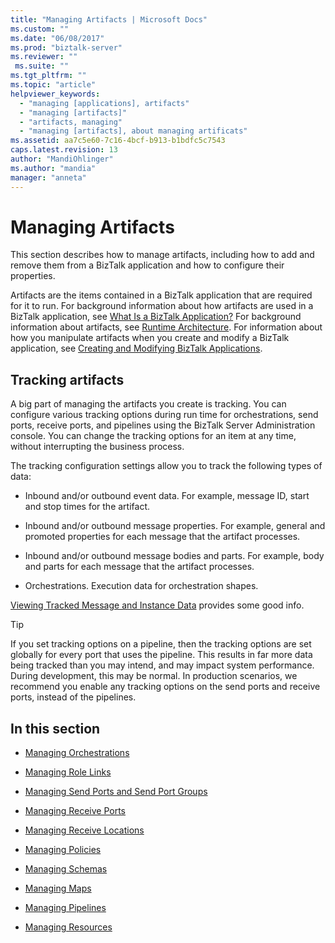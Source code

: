 ```yaml
---
title: "Managing Artifacts | Microsoft Docs"
ms.custom: ""
ms.date: "06/08/2017"
ms.prod: "biztalk-server"
ms.reviewer: ""
 ms.suite: ""
ms.tgt_pltfrm: ""
ms.topic: "article"
helpviewer_keywords: 
  - "managing [applications], artifacts"
  - "managing [artifacts]"
  - "artifacts, managing"
  - "managing [artifacts], about managing artificats"
ms.assetid: aa7c5e60-7c16-4bcf-b913-b1bdfc5c7543
caps.latest.revision: 13
author: "MandiOhlinger"
ms.author: "mandia"
manager: "anneta"
---
```

# Managing Artifacts
This section describes how to manage artifacts, including how to add and remove them from a BizTalk application and how to configure their properties.  
  
 Artifacts are the items contained in a BizTalk application that are required for it to run. For background information about how artifacts are used in a BizTalk application, see [What Is a BizTalk Application?](../core/what-is-a-biztalk-application.md) For background information about artifacts, see [Runtime Architecture](../core/runtime-architecture.md). For information about how you manipulate artifacts when you create and modify a BizTalk application, see [Creating and Modifying BizTalk Applications](../core/creating-and-modifying-biztalk-applications.md).  

## Tracking artifacts
A big part of managing the artifacts you create is tracking. You can configure various tracking options during run time for orchestrations, send ports, receive ports, and pipelines using the BizTalk Server Administration console. You can change the tracking options for an item at any time, without interrupting the business process.

The tracking configuration settings allow you to track the following types of data:

- Inbound and/or outbound event data. For example, message ID, start and stop times for the artifact.

- Inbound and/or outbound message properties. For example, general and promoted properties for each message that the artifact processes.

- Inbound and/or outbound message bodies and parts. For example, body and parts for each message that the artifact processes.

- Orchestrations. Execution data for orchestration shapes.

[Viewing Tracked Message and Instance Data](../core/viewing-tracked-message-and-instance-data.md) provides some good info. 


> [!TIP]
> If you set tracking options on a pipeline, then the tracking options are set globally for every port that uses the pipeline. This results in far more data being tracked than you may intend, and may impact system performance. During development, this may be normal. In production scenarios, we recommend you enable any tracking options on the send ports and receive ports, instead of the pipelines.
  
## In this section  
  
-   [Managing Orchestrations](../core/managing-orchestrations.md)  
  
-   [Managing Role Links](../core/managing-role-links.md)  
  
-   [Managing Send Ports and Send Port Groups](../core/managing-send-ports-and-send-port-groups.md)  
  
-   [Managing Receive Ports](../core/managing-receive-ports.md)  
  
-   [Managing Receive Locations](../core/managing-receive-locations.md)  
  
-   [Managing Policies](../core/managing-policies.md)  
  
-   [Managing Schemas](../core/managing-schemas.md)  
  
-   [Managing Maps](../core/managing-maps.md)  
  
-   [Managing Pipelines](../core/managing-pipelines.md)  
  
-   [Managing Resources](../core/managing-resources.md)